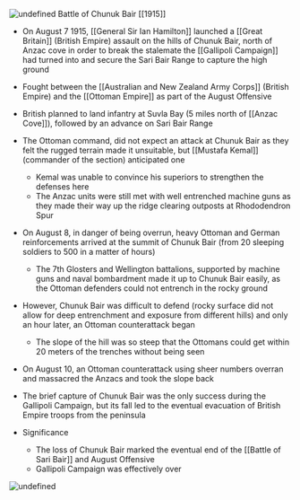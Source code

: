 
![undefined](https://upload.wikimedia.org/wikipedia/commons/4/40/Chunuk_Bair_assault_8th_August_1915.jpg)
Battle of Chunuk Bair [[1915]]

- On August 7 1915, [[General Sir Ian Hamilton]] launched a [[Great Britain]] (British Empire) assault on the hills of Chunuk Bair, north of Anzac cove in order to break the stalemate the [[Gallipoli Campaign]] had turned into and secure the Sari Bair Range to capture the high ground
- Fought between the [[Australian and New Zealand Army Corps]] (British Empire) and the [[Ottoman Empire]] as part of the August Offensive
- British planned to land infantry at Suvla Bay (5 miles north of [[Anzac Cove]]), followed by an advance on Sari Bair Range
- The Ottoman command, did not expect an attack at Chunuk Bair as they felt the rugged terrain made it unsuitable, but [[Mustafa Kemal]] (commander of the section) anticipated one
	- Kemal was unable to convince his superiors to strengthen the defenses here
	- The Anzac units were still met with well entrenched machine guns as they made their way up the ridge clearing outposts at Rhododendron Spur
- On August 8, in danger of being overrun, heavy Ottoman and German reinforcements arrived at the summit of Chunuk Bair (from 20 sleeping soldiers to 500 in a matter of hours)
	- The 7th Glosters and Wellington battalions, supported by machine guns and naval bombardment made it up to Chunuk Bair easily, as the Ottoman defenders could not entrench in the rocky ground
- However, Chunuk Bair was difficult to defend (rocky surface did not allow for deep entrenchment and exposure from different hills) and only an hour later, an Ottoman counterattack began
	- The slope of the hill was so steep that the Ottomans could get within 20 meters of the trenches without being seen
- On August 10, an Ottoman counterattack using sheer numbers overran and massacred the Anzacs and took the slope back
- The brief capture of Chunuk Bair was the only success during the Gallipoli Campaign, but its fall led to the eventual evacuation of British Empire troops from the peninsula

- Significance
	- The loss of Chunuk Bair marked the eventual end of the [[Battle of Sari Bair]] and August Offensive
	- Gallipoli Campaign was effectively over


![undefined](https://upload.wikimedia.org/wikipedia/commons/thumb/6/6d/Battle_of_Sari_Bair%2C_showing_the_British_attack%2C_6%E2%80%938_August_1915.png/1024px-Battle_of_Sari_Bair%2C_showing_the_British_attack%2C_6%E2%80%938_August_1915.png)
